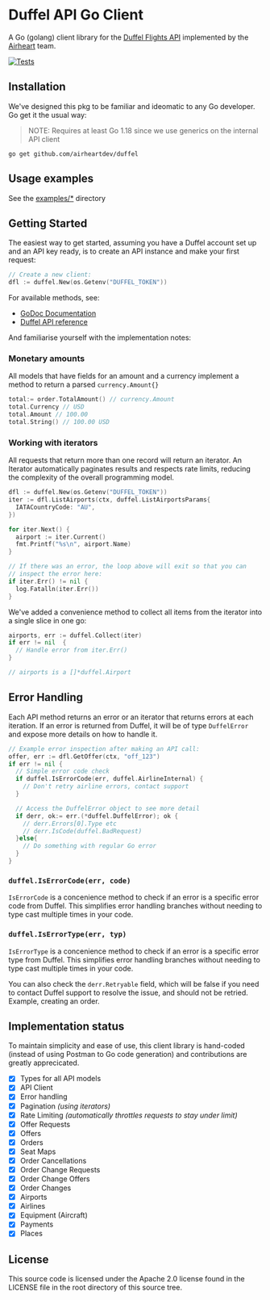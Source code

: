 # Duffel API Go Client

A Go (golang) client library for the [Duffel Flights API](https://duffel.com) implemented by the [Airheart](https://airheart.com) team.

[![Tests](https://github.com/airheartdev/duffel/actions/workflows/ci.yaml/badge.svg)](https://github.com/airheartdev/duffel/actions/workflows/ci.yaml)

## Installation

We've designed this pkg to be familiar and ideomatic to any Go developer. Go get it the usual way:

> NOTE: Requires at least Go 1.18 since we use generics on the internal API client

```shell
go get github.com/airheartdev/duffel
```

## Usage examples

See the [examples/\*](/examples/) directory

## Getting Started

The easiest way to get started, assuming you have a Duffel account set up and an API key ready, is to create an API instance and make your first request:

```go
// Create a new client:
dfl := duffel.New(os.Getenv("DUFFEL_TOKEN"))
```

For available methods, see:

- [GoDoc Documentation](https://pkg.go.dev/github.com/airheartdev/duffel#section-documentation)
- [Duffel API reference](https://duffel.com/docs/api/overview/welcome)

And familiarise yourself with the implementation notes:

### Monetary amounts

All models that have fields for an amount and a currency implement a method to return a parsed `currency.Amount{}`

```go
total:= order.TotalAmount() // currency.Amount
total.Currency // USD
total.Amount // 100.00
total.String() // 100.00 USD
```

### Working with iterators

All requests that return more than one record will return an iterator. An Iterator automatically paginates results and respects rate limits, reducing the complexity of the overall programming model.

```go
dfl := duffel.New(os.Getenv("DUFFEL_TOKEN"))
iter := dfl.ListAirports(ctx, duffel.ListAirportsParams{
  IATACountryCode: "AU",
})

for iter.Next() {
  airport := iter.Current()
  fmt.Printf("%s\n", airport.Name)
}

// If there was an error, the loop above will exit so that you can
// inspect the error here:
if iter.Err() != nil {
  log.Fatalln(iter.Err())
}
```

We've added a convenience method to collect all items from the iterator into a single slice in one go:

```go
airports, err := duffel.Collect(iter)
if err != nil  {
  // Handle error from iter.Err()
}

// airports is a []*duffel.Airport
```

## Error Handling

Each API method returns an error or an iterator that returns errors at each iteration. If an error is returned from Duffel, it will be of type `DuffelError` and expose more details on how to handle it.

```go
// Example error inspection after making an API call:
offer, err := dfl.GetOffer(ctx, "off_123")
if err != nil {
  // Simple error code check
  if duffel.IsErrorCode(err, duffel.AirlineInternal) {
    // Don't retry airline errors, contact support
  }

  // Access the DuffelError object to see more detail
  if derr, ok:= err.(*duffel.DuffelError); ok {
    // derr.Errors[0].Type etc
    // derr.IsCode(duffel.BadRequest)
  }else{
    // Do something with regular Go error
  }
}
```

### `duffel.IsErrorCode(err, code)`

`IsErrorCode` is a concenience method to check if an error is a specific error code from Duffel.
This simplifies error handling branches without needing to type cast multiple times in your code.

### `duffel.IsErrorType(err, typ)`

`IsErrorType` is a concenience method to check if an error is a specific error type from Duffel.
This simplifies error handling branches without needing to type cast multiple times in your code.

You can also check the `derr.Retryable` field, which will be false if you need to contact Duffel support to resolve the issue, and should not be retried. Example, creating an order.

## Implementation status

To maintain simplicity and ease of use, this client library is hand-coded (instead of using Postman to Go code generation) and contributions are greatly apprecicated.

- [x] Types for all API models
- [x] API Client
- [x] Error handling
- [x] Pagination _(using iterators)_
- [x] Rate Limiting _(automatically throttles requests to stay under limit)_
- [x] Offer Requests
- [x] Offers
- [x] Orders
- [x] Seat Maps
- [x] Order Cancellations
- [x] Order Change Requests
- [x] Order Change Offers
- [x] Order Changes
- [x] Airports
- [x] Airlines
- [x] Equipment (Aircraft)
- [x] Payments
- [x] Places

## License

This source code is licensed under the Apache 2.0 license found
in the LICENSE file in the root directory of this source tree.
